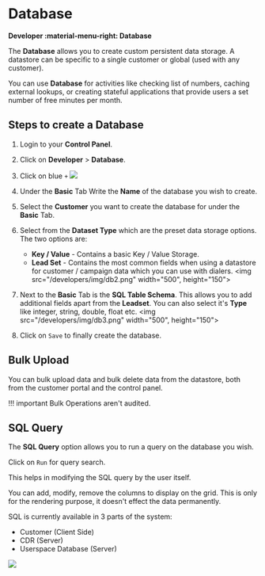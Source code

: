 # Database

**Developer :material-menu-right: Database**

The **Database** allows you to create custom persistent data storage. A datastore can be specific to a single customer or global (used with any customer).

You can use **Database** for activities like checking list of numbers, caching external lookups, or creating stateful applications that provide users a set number of free minutes per month.

## Steps to create a Database

1. Login to your **Control Panel**.
2. Click on **Developer** > **Database**.
3. Click on blue `+`
   <img src="/developers/img/db1.png">

4. Under the **Basic** Tab Write the **Name** of the database you wish to create.
5. Select the **Customer** you want to create the database for under the **Basic** Tab.
6. Select from the **Dataset Type** which are the preset data storage options. The two options are:

      + **Key / Value** - Contains a basic Key / Value Storage.
      + **Lead Set** - Contains the most common fields when using a datastore for customer / campaign data which you can use with dialers.
<img src="/developers/img/db2.png" width="500", height="150">

1. Next to the **Basic** Tab is the **SQL Table Schema**. This allows you to add additional fields apart from the **Leadset**. You can also select it's **Type** like integer, string, double, float etc.
<img src="/developers/img/db3.png" width="500", height="150">

2. Click on `Save` to finally create the database.

## Bulk Upload

You can bulk upload data and bulk delete data from the datastore, both from the customer portal and the control panel.

!!! important
	Bulk Operations aren't audited.

## SQL Query

The **SQL Query** option allows you to run a query on the database you wish.

Click on `Run` for query search.

This helps in modifying the SQL query by the user itself.

You can add, modify, remove the columns to display on the grid. This is only for the rendering purpose, it doesn't effect the data permanently.

SQL is currently available in 3 parts of the system:

+ Customer (Client Side)
+ CDR (Server)
+ Userspace Database (Server)

<img src="/developers/img/db4.png">
